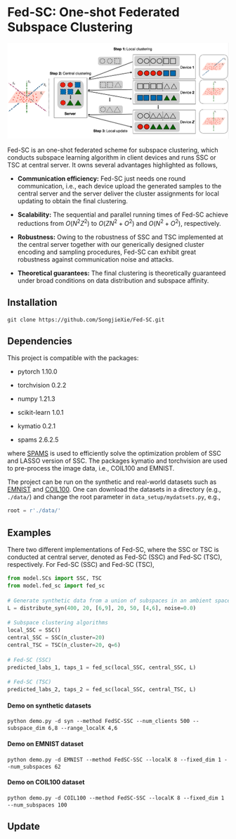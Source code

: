 # Fed-SC: One-shot Federated Subspace Clustering

![avatar](./imgs/log.png)

Fed-SC is an one-shot federated scheme for subspace clustering, which conducts subspace learning algorithm in client devices and runs SSC or TSC at central server. It owns several advantages highlighted as follows,

* **Communication efficiency:** Fed-SC just needs one round communication, i.e., each device upload the generated samples to the central server and the server deliver the cluster assignments for local updating to obtain the final clustering.

* **Scalability:** The sequential and parallel running times of Fed-SC achieve reductions from $O(N^2Z^2)$ to $O(ZN^2+O^2)$ and $O(N^2+O^2)$, respectively.

* **Robustness:** Owing to the robustness of SSC and TSC implemented at the central server together with our generically designed cluster encoding and sampling procedures, Fed-SC can exhibit great robustness against communication noise and attacks.

* **Theoretical guarantees:** The final clustering is theoretically guaranteed under broad conditions on data distribution and subspace affinity.

## Installation

```shell
git clone https://github.com/SongjieXie/Fed-SC.git
```

## Dependencies

This project is compatible with the packages:

* pytorch 1.10.0

* torchvision 0.2.2

* numpy 1.21.3

* scikit-learn 1.0.1

* kymatio 0.2.1

* spams 2.6.2.5

where [SPAMS](http://thoth.inrialpes.fr/people/mairal/spams/) is used to efficiently solve the optimization problem of SSC and LASSO version of SSC. The packages kymatio and torchvision are used to pre-process the image data, i.e., COIL100 and EMNIST. 

The project can be run on the synthetic and real-world datasets such as [EMNIST](https://www.nist.gov/itl/products-and-services/emnist-dataset) and [COIL100](https://www.cs.columbia.edu/CAVE/software/softlib/coil-100.php). One can download the datasets in a directory (e.g., `./data/`) and change the root parameter in `data_setup/mydatsets.py`, e.g.,

```python
root = r'./data/'
```

## Examples

There two different implementations of Fed-SC, where the SSC or TSC is conducted at central server, denoted as Fed-SC (SSC) and Fed-SC (TSC), respectively. For Fed-SC (SSC) and Fed-SC (TSC),

```python
from model.SCs import SSC, TSC
from model.fed_sc import fed_sc

# Generate synthetic data from a union of subspaces in an ambient space.
L = distribute_syn(400, 20, [6,9], 20, 50, [4,6], noise=0.0)

# Subspace clustering algorithms
local_SSC = SSC()
central_SSC = SSC(n_cluster=20)
central_TSC = TSC(n_cluster=20, q=6)

# Fed-SC (SSC)
predicted_labs_1, taps_1 = fed_sc(local_SSC, central_SSC, L)

# Fed-SC (TSC)
predicted_labs_2, taps_2 = fed_sc(local_SSC, central_TSC, L)
```

#### Demo on synthetic datasets

```shell
python demo.py -d syn --method FedSC-SSC --num_clients 500 --subspace_dim 6,8 --range_localK 4,6
```

#### Demo on EMNIST dataset

```shell
python demo.py -d EMNIST --method FedSC-SSC --localK 8 --fixed_dim 1 --num_subspaces 62
```

#### Demo on COIL100 dataset

```shell
python demo.py -d COIL100 --method FedSC-SSC --localK 8 --fixed_dim 1 --num_subspaces 100
```

## Update
